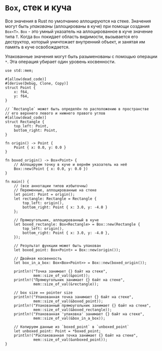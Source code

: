 # `Box`, стек и куча

Все значения в Rust по умолчанию аллоцируются на стеке. Значения могут быть *упакованы*
(аллоцированы в куче) при помощи создания `Box<T>`. `Box` - это умный указатель на аллоцированное в куче значение типа `T`. Когда `Box` покидает область видимости, вызывается его деструктор, который уничтожает внутренний объект, и занятая им память в куче освобождается.

Упакованные значения могут быть разыменованы с помощью операции `*`.
Эта операция убирает один уровень косвенности.

```rust,editable
use std::mem;

#[allow(dead_code)]
#[derive(Debug, Clone, Copy)]
struct Point {
    x: f64,
    y: f64,
}

// `Rectangle` может быть определён по расположению в пространстве 
// его верхнего левого и нижнего правого углов
#[allow(dead_code)]
struct Rectangle {
    top_left: Point,
    bottom_right: Point,
}

fn origin() -> Point {
    Point { x: 0.0, y: 0.0 }
}

fn boxed_origin() -> Box<Point> {
    // Аллоцируем точку в куче и вернём указатель на неё
    Box::new(Point { x: 0.0, y: 0.0 })
}

fn main() {
    // (все аннотации типов избыточны)
    // Переменные, аллоцированные на стеке
    let point: Point = origin();
    let rectangle: Rectangle = Rectangle {
        top_left: origin(),
        bottom_right: Point { x: 3.0, y: -4.0 }
    };

    // Прямоугольник, аллоцированный в куче
    let boxed_rectangle: Box<Rectangle> = Box::new(Rectangle {
        top_left: origin(),
        bottom_right: Point { x: 3.0, y: -4.0 },
    });

    // Результат функции может быть упакован
    let boxed_point: Box<Point> = Box::new(origin());

    // Двойная косвенность
    let box_in_a_box: Box<Box<Point>> = Box::new(boxed_origin());

    println!("Точка занимает {} байт на стеке",
             mem::size_of_val(&point));
    println!("Прямоугольник занимает {} байт на стеке",
             mem::size_of_val(&rectangle));

    // box size == pointer size
    println!("Упакованная точка занимает {} байт на стеке",
             mem::size_of_val(&boxed_point));
    println!("Упакованный прямоугольник занимает {} байт на стеке",
             mem::size_of_val(&boxed_rectangle));
    println!("Упакованная 'упаковка' занимает {} байт на стеке",
             mem::size_of_val(&box_in_a_box));

    // Копируем данные из `boxed_point` в `unboxed_point`
    let unboxed_point: Point = *boxed_point;
    println!("Распакованная точка занимает {} байт на стеке",
             mem::size_of_val(&unboxed_point));
}
```
